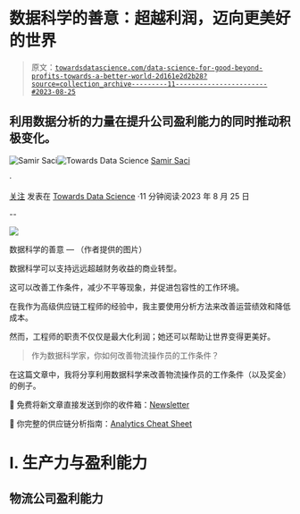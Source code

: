# 数据科学的善意：超越利润，迈向更美好的世界

> 原文：[`towardsdatascience.com/data-science-for-good-beyond-profits-towards-a-better-world-2d161e2d2b28?source=collection_archive---------11-----------------------#2023-08-25`](https://towardsdatascience.com/data-science-for-good-beyond-profits-towards-a-better-world-2d161e2d2b28?source=collection_archive---------11-----------------------#2023-08-25)

## 利用数据分析的力量在提升公司盈利能力的同时推动积极变化。

[](https://s-saci95.medium.com/?source=post_page-----2d161e2d2b28--------------------------------)![Samir Saci](https://s-saci95.medium.com/?source=post_page-----2d161e2d2b28--------------------------------)[](https://towardsdatascience.com/?source=post_page-----2d161e2d2b28--------------------------------)![Towards Data Science](https://towardsdatascience.com/?source=post_page-----2d161e2d2b28--------------------------------) [Samir Saci](https://s-saci95.medium.com/?source=post_page-----2d161e2d2b28--------------------------------)

·

[关注](https://medium.com/m/signin?actionUrl=https%3A%2F%2Fmedium.com%2F_%2Fsubscribe%2Fuser%2Fbb0f26d52754&operation=register&redirect=https%3A%2F%2Ftowardsdatascience.com%2Fdata-science-for-good-beyond-profits-towards-a-better-world-2d161e2d2b28&user=Samir+Saci&userId=bb0f26d52754&source=post_page-bb0f26d52754----2d161e2d2b28---------------------post_header-----------) 发表在 [Towards Data Science](https://towardsdatascience.com/?source=post_page-----2d161e2d2b28--------------------------------) ·11 分钟阅读·2023 年 8 月 25 日[](https://medium.com/m/signin?actionUrl=https%3A%2F%2Fmedium.com%2F_%2Fvote%2Ftowards-data-science%2F2d161e2d2b28&operation=register&redirect=https%3A%2F%2Ftowardsdatascience.com%2Fdata-science-for-good-beyond-profits-towards-a-better-world-2d161e2d2b28&user=Samir+Saci&userId=bb0f26d52754&source=-----2d161e2d2b28---------------------clap_footer-----------)

--

[](https://medium.com/m/signin?actionUrl=https%3A%2F%2Fmedium.com%2F_%2Fbookmark%2Fp%2F2d161e2d2b28&operation=register&redirect=https%3A%2F%2Ftowardsdatascience.com%2Fdata-science-for-good-beyond-profits-towards-a-better-world-2d161e2d2b28&source=-----2d161e2d2b28---------------------bookmark_footer-----------)![](http://samirsaci.com)

数据科学的善意 — （作者提供的图片）

数据科学可以支持远远超越财务收益的商业转型。

这可以改善工作条件，减少不平等现象，并促进包容性的工作环境。

在我作为高级供应链工程师的经验中，我主要使用分析方法来改善运营绩效和降低成本。

然而，工程师的职责不仅仅是最大化利润；她还可以帮助让世界变得更美好。

> 作为数据科学家，你如何改善物流操作员的工作条件？

在这篇文章中，我将分享利用数据科学来改善物流操作员的工作条件（以及奖金）的例子。

💌 免费将新文章直接发送到你的收件箱：[Newsletter](https://www.samirsaci.com/#/portal/signup)

📘 你完整的供应链分析指南：[Analytics Cheat Sheet](https://bit.ly/supply-chain-cheat)

# I. 生产力与盈利能力

## 物流公司盈利能力
